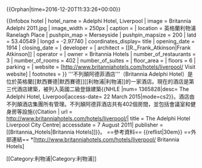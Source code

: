 {{Orphan|time=2016-12-20T11:33:26+00:00}}

{{Infobox hotel
  | hotel_name         = Adelphi Hotel, Liverpool
  | image              = Britannia Adelphi 2011.jpg
  | image_width        = 250px
  | caption            = 
  | location           = 英格蘭利物浦Ranelagh Place
  | pushpin_map        = Merseyside
  | pushpin_mapsize    = 200
  | latd               = 53.40549
  | longd              = -2.97740
  | coordinates_display= title
  | opening_date       = 1914
  | closing_date       =
  | developer          = 
  | architect          = [[R._Frank_Atkinson|Frank Atkinson]]
  | operator           =
  | owner              = Britannia Hotels
  | number_of_restaurants = 3
  | number_of_rooms    = 402
  | number_of_suites   =
  | floor_area         = 
  | floors             = 6
  | parking            = 
  | website            = [http://www.britanniahotels.com/hotels/liverpool/ Visit website]
  | footnotes          =
}}
'''不列顛阿德菲酒店'''（Britannia Adelphi Hotel）是位於英格蘭[[默西賽德|默西賽德]][[利物浦|利物浦]]的一家酒店。現在的酒店是第三代酒店建築，被列入英國二級登錄建築<ref name=nhl>{{NHLE |num= 1365828|desc= The Adelphi Hotel, Liverpool|access-date= 22 March 2015|mode=cs2}}</ref>。酒店由不列顛酒店集團所有管理。不列顛阿德菲酒店共有402個房間，並包括會議室和健身房等設施<ref>{{Citation | url = http://www.britanniahotels.com/hotels/liverpool/| title = The Adelphi Hotel Liverpool City Centre| accessdate = 7 August 2011| publisher = [[Britannia_Hotels|Britannia Hotels]]}}</ref>。
==參考資料==
{{reflist|30em}}
==外部連結==
*[http://www.britanniahotels.com/hotels/liverpool/ Britannia Hotels]

[[Category:利物浦|Category:利物浦]]